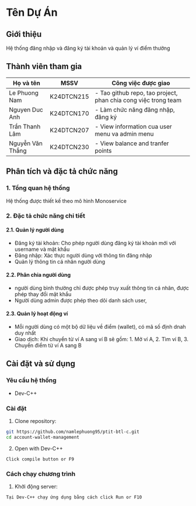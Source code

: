 # Tên Dự Án

## Giới thiệu


Hệ thống đăng nhập và đăng ký tài khoản và quản lý ví điểm thưởng
## Thành viên tham gia

| Họ và tên | MSSV | Công việc được giao |
|-----------|------|---------------------|
| Le Phuong Nam | K24DTCN215| - Tao github repo, tao project, phan chia cong việc trong team|
| Nguyen Duc Anh | K24DTCN170| - Làm chức năng đăng nhập, đăng ký|
| Trần Thanh Lâm | K24DTCN207 | - View information cua user menu va admin menu|
| Nguyễn Văn Thắng | K24DTCN230 | - View balance and tranfer points|


## Phân tích và đặc tả chức năng

### 1. Tổng quan hệ thống

Hệ thống được thiết kế theo mô hình Monoservice

### 2. Đặc tả chức năng chi tiết

#### 2.1. Quản lý người dùng
- Đăng ký tài khoản: Cho phép người dùng đăng ký tài khoản mới với username và mật khẩu
- Đăng nhập: Xác thực người dùng với thông tin đăng nhập
- Quản lý thông tin cá nhân người dùng

#### 2.2. Phân chia người dùng
- người dùng bình thường chỉ được phép truy xuất thông tin cá nhân, được phép thay đổi mật khẩu
- Người dùng admin được phép theo dõi danh sách user, 

#### 2.3. Quản lý hoạt động ví
- Mỗi người dùng có một bộ dữ liệu về điểm (wallet), có mã số định dnah duy nhất
- Giao dịch: Khi chuyển từ ví A sang ví B sẽ gồm: 1. Mở ví A, 2. Tìm ví B, 3. Chuyển điểm từ ví A sang B

## Cài đặt và sử dụng

### Yêu cầu hệ thống

- Dev-C++ 

### Cài đặt

1. Clone repository:
```bash
git https://github.com/namlephuong95/ptit-btl-c.git
cd account-wallet-management
```

2. Open with Dev-C++
```
Click compile button or F9
```


### Cách chạy chương trình

1. Khởi động server:
```bash
Tại Dev-C++ chạy ứng dụng bằng cách click Run or F10
```




